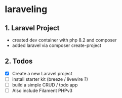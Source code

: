 # laraveling

## 1. Laravel Project

- created dev container with php 8.2 and composer
- added laravel via composer create-project

## 2. Todos
- [x] Create a new Laravel project
- [ ] install starter kit (breeze / livewire ?)
- [ ] build a simple CRUD / todo app
- [ ] Also include Filament PHPv3